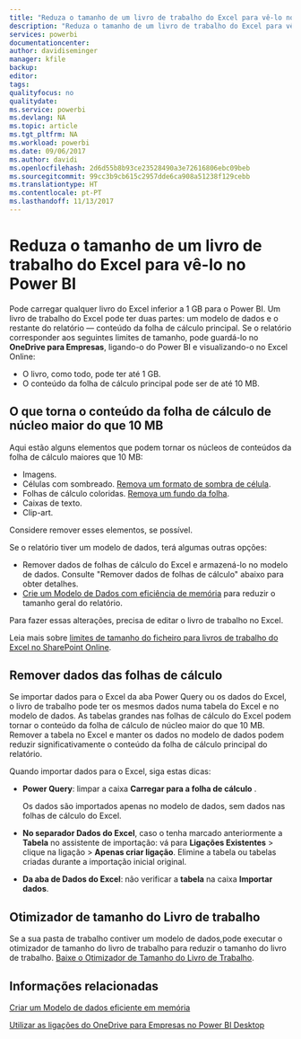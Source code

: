 ```yaml
---
title: "Reduza o tamanho de um livro de trabalho do Excel para vê-lo no Power BI"
description: "Reduza o tamanho de um livro de trabalho do Excel para vê-lo no Power BI"
services: powerbi
documentationcenter: 
author: davidiseminger
manager: kfile
backup: 
editor: 
tags: 
qualityfocus: no
qualitydate: 
ms.service: powerbi
ms.devlang: NA
ms.topic: article
ms.tgt_pltfrm: NA
ms.workload: powerbi
ms.date: 09/06/2017
ms.author: davidi
ms.openlocfilehash: 2d6d55b8b93ce23528490a3e72616806ebc09beb
ms.sourcegitcommit: 99cc3b9cb615c2957dde6ca908a51238f129cebb
ms.translationtype: HT
ms.contentlocale: pt-PT
ms.lasthandoff: 11/13/2017
---
```

# <a name="reduce-the-size-of-an-excel-workbook-to-view-it-in-power-bi"></a>Reduza o tamanho de um livro de trabalho do Excel para vê-lo no Power BI
Pode carregar qualquer livro do Excel inferior a 1 GB para o Power BI. Um livro de trabalho do Excel pode ter duas partes: um modelo de dados e o restante do relatório — conteúdo da folha de cálculo principal. Se o relatório corresponder aos seguintes limites de tamanho, pode guardá-lo no **OneDrive para Empresas**, ligando-o do Power BI e visualizando-o no Excel Online:

* O livro, como todo, pode ter até 1 GB.
* O conteúdo da folha de cálculo principal pode ser de até 10 MB.

## <a name="what-makes-core-worksheet-contents-larger-than-10-mb"></a>O que torna o conteúdo da folha de cálculo de núcleo maior do que 10 MB
Aqui estão alguns elementos que podem tornar os núcleos de conteúdos da folha de cálculo maiores que 10 MB:

* Imagens.
* Células com sombreado. [Remova um formato de sombra de célula](https://support.office.com/article/Add-or-change-the-background-color-of-cells-ac10f131-b847-428f-b656-d65375fb815e).
* Folhas de cálculo coloridas. [Remova um fundo da folha](https://support.office.com/en-US/article/add-or-remove-a-sheet-background-3577a762-8450-4556-96a2-cc265abc00a8).
* Caixas de texto.
* Clip-art.

Considere remover esses elementos, se possível. 

Se o relatório tiver um modelo de dados, terá algumas outras opções: 

* Remover dados de folhas de cálculo do Excel e armazená-lo no modelo de dados. Consulte "Remover dados de folhas de cálculo" abaixo para obter detalhes. 
* [Crie um Modelo de Dados com eficiência de memória](https://support.office.com/article/Create-a-memory-efficient-Data-Model-using-Excel-2013-and-the-Power-Pivot-add-in-951c73a9-21c4-46ab-9f5e-14a2833b6a70) para reduzir o tamanho geral do relatório.

Para fazer essas alterações, precisa de editar o livro de trabalho no Excel.

Leia mais sobre [limites de tamanho do ficheiro para livros de trabalho do Excel no SharePoint Online](https://support.office.com/article/File-size-limits-for-workbooks-in-SharePoint-Online-9e5bc6f8-018f-415a-b890-5452687b325e).

## <a name="remove-data-from-worksheets"></a>Remover dados das folhas de cálculo
Se importar dados para o Excel da aba Power Query ou os dados do Excel, o livro de trabalho pode ter os mesmos dados numa tabela do Excel e no modelo de dados. As tabelas grandes nas folhas de cálculo do Excel podem tornar o conteúdo da folha de cálculo de núcleo maior do que 10 MB. Remover a tabela no Excel e manter os dados no modelo de dados podem reduzir significativamente o conteúdo da folha de cálculo principal do relatório. 

Quando importar dados para o Excel, siga estas dicas:

* **Power Query**: limpar a caixa **Carregar para a folha de cálculo** .
  
  Os dados são importados apenas no modelo de dados, sem dados nas folhas de cálculo do Excel.
* **No separador Dados do Excel**, caso o tenha marcado anteriormente a **Tabela** no assistente de importação: vá para **Ligações Existentes** \> clique na ligação \> **Apenas criar ligação**. Elimine a tabela ou tabelas criadas durante a importação inicial original.
* **Da aba de Dados do Excel**: não verificar a **tabela** na caixa **Importar dados**.

## <a name="workbook-size-optimizer"></a>Otimizador de tamanho do Livro de trabalho
Se a sua pasta de trabalho contiver um modelo de dados,pode executar o otimizador de tamanho do livro de trabalho para reduzir o tamanho do livro de trabalho. [Baixe o Otimizador de Tamanho do Livro de Trabalho](https://www.microsoft.com/en-us/download/details.aspx?id=38793).

## <a name="related-info"></a>Informações relacionadas
[Criar um Modelo de dados eficiente em memória](https://support.office.com/article/Create-a-memory-efficient-Data-Model-using-Excel-2013-and-the-Power-Pivot-add-in-951c73a9-21c4-46ab-9f5e-14a2833b6a70)

[Utilizar as ligações do OneDrive para Empresas no Power BI Desktop](desktop-use-onedrive-business-links.md)

